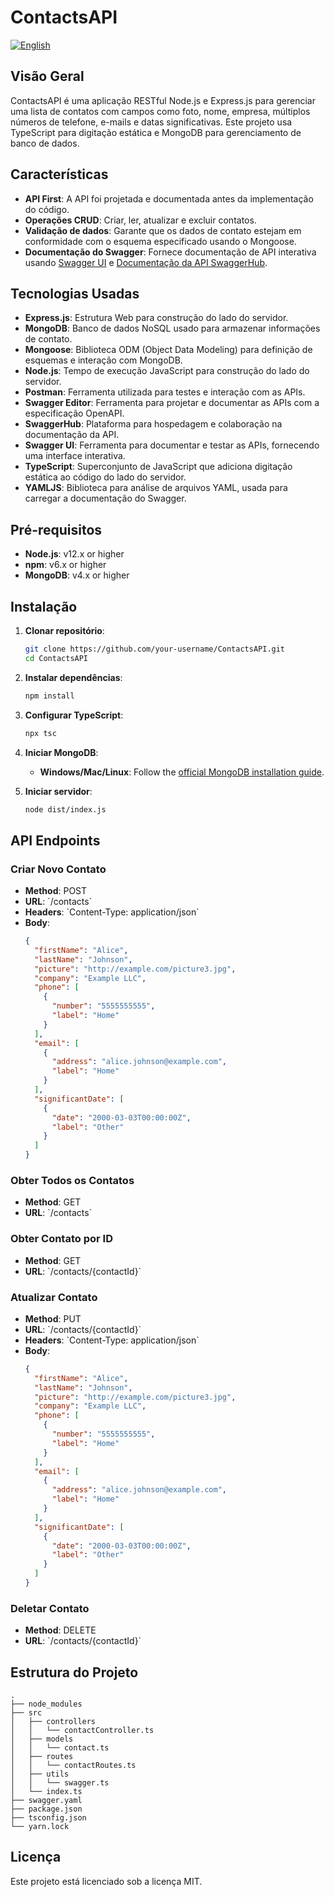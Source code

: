 # ContactsAPI

[![English](https://img.shields.io/badge/lang-english-red.svg)](README.md)

## Visão Geral

ContactsAPI é uma aplicação RESTful Node.js e Express.js para gerenciar uma lista de contatos com campos como foto, nome, empresa, múltiplos números de telefone, e-mails e datas significativas. Este projeto usa TypeScript para digitação estática e MongoDB para gerenciamento de banco de dados.

## Características

- **API First**: A API foi projetada e documentada antes da implementação do código.
- **Operações CRUD**: Criar, ler, atualizar e excluir contatos.
- **Validação de dados**: Garante que os dados de contato estejam em conformidade com o esquema especificado usando o Mongoose.
- **Documentação do Swagger**: Fornece documentação de API interativa usando [Swagger UI](http://localhost:5500/api-docs) e [Documentação da API SwaggerHub](https://app.swaggerhub.com/apis/MPCGOMES2/ContatosAPI/1.0.0).

## Tecnologias Usadas

- **Express.js**: Estrutura Web para construção do lado do servidor.
- **MongoDB**: Banco de dados NoSQL usado para armazenar informações de contato.
- **Mongoose**: Biblioteca ODM (Object Data Modeling) para definição de esquemas e interação com MongoDB.
- **Node.js**: Tempo de execução JavaScript para construção do lado do servidor.
- **Postman**: Ferramenta utilizada para testes e interação com as APIs.
- **Swagger Editor**: Ferramenta para projetar e documentar as APIs com a especificação OpenAPI.
- **SwaggerHub**: Plataforma para hospedagem e colaboração na documentação da API.
- **Swagger UI**: Ferramenta para documentar e testar as APIs, fornecendo uma interface interativa.
- **TypeScript**: Superconjunto de JavaScript que adiciona digitação estática ao código do lado do servidor.
- **YAMLJS**: Biblioteca para análise de arquivos YAML, usada para carregar a documentação do Swagger.

## Pré-requisitos

- **Node.js**: v12.x or higher
- **npm**: v6.x or higher
- **MongoDB**: v4.x or higher

## Instalação

1. **Clonar repositório**:
   ```bash
   git clone https://github.com/your-username/ContactsAPI.git
   cd ContactsAPI
   ```

2. **Instalar dependências**:
   ```bash
   npm install
   ```

3. **Configurar TypeScript**:
   ```bash
   npx tsc
   ```

4. **Iniciar MongoDB**:
   - **Windows/Mac/Linux**: Follow the [official MongoDB installation guide](https://docs.mongodb.com/manual/installation/).

5. **Iniciar servidor**:
   ```bash
   node dist/index.js
   ```

## API Endpoints

### Criar Novo Contato

- **Method**: POST
- **URL**: \`/contacts\`
- **Headers**: \`Content-Type: application/json\`
- **Body**:
  ```json
  {
    "firstName": "Alice",
    "lastName": "Johnson",
    "picture": "http://example.com/picture3.jpg",
    "company": "Example LLC",
    "phone": [
      {
        "number": "5555555555",
        "label": "Home"
      }
    ],
    "email": [
      {
        "address": "alice.johnson@example.com",
        "label": "Home"
      }
    ],
    "significantDate": [
      {
        "date": "2000-03-03T00:00:00Z",
        "label": "Other"
      }
    ]
  }
  ```

### Obter Todos os Contatos

- **Method**: GET
- **URL**: \`/contacts\`

### Obter Contato por ID

- **Method**: GET
- **URL**: \`/contacts/{contactId}\`

### Atualizar Contato

- **Method**: PUT
- **URL**: \`/contacts/{contactId}\`
- **Headers**: \`Content-Type: application/json\`
- **Body**:
  ```json
  {
    "firstName": "Alice",
    "lastName": "Johnson",
    "picture": "http://example.com/picture3.jpg",
    "company": "Example LLC",
    "phone": [
      {
        "number": "5555555555",
        "label": "Home"
      }
    ],
    "email": [
      {
        "address": "alice.johnson@example.com",
        "label": "Home"
      }
    ],
    "significantDate": [
      {
        "date": "2000-03-03T00:00:00Z",
        "label": "Other"
      }
    ]
  }
  ```

### Deletar Contato

- **Method**: DELETE
- **URL**: \`/contacts/{contactId}\`

## Estrutura do Projeto

```
.
├── node_modules
├── src
│   ├── controllers
│   │   └── contactController.ts
│   ├── models
│   │   └── contact.ts
│   ├── routes
│   │   └── contactRoutes.ts
│   ├── utils
│   │   └── swagger.ts
│   └── index.ts
├── swagger.yaml
├── package.json
├── tsconfig.json
└── yarn.lock
```

## Licença

Este projeto está licenciado sob a licença MIT.
